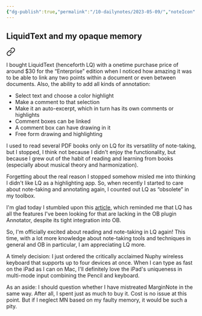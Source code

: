 ```yaml
---
{"dg-publish":true,"permalink":"/10-dailynotes/2023-05-09/","noteIcon":"2","created":"","updated":""}
---
```


## LiquidText and my opaque memory


<div class="transclusion internal-embed is-loaded"><a class="markdown-embed-link" href="/liquid-text/" aria-label="Open link"><svg xmlns="http://www.w3.org/2000/svg" width="24" height="24" viewBox="0 0 24 24" fill="none" stroke="currentColor" stroke-width="2" stroke-linecap="round" stroke-linejoin="round" class="svg-icon lucide-link"><path d="M10 13a5 5 0 0 0 7.54.54l3-3a5 5 0 0 0-7.07-7.07l-1.72 1.71"></path><path d="M14 11a5 5 0 0 0-7.54-.54l-3 3a5 5 0 0 0 7.07 7.07l1.71-1.71"></path></svg></a><div class="markdown-embed">




I bought LiquidText (henceforth LQ) with a onetime purchase price of around $30 for the “Enterprise” edition when I noticed how amazing it was to be able to link any two points within a document or even between documents. Also, the ability to add all kinds of annotation: 
- Select text and choose a color highlight
- Make a comment to that selection
- Make it an auto-excerpt, which in turn has its own comments or highlights 
- Comment boxes can be linked
- A comment box can have drawing in it
- Free form drawing and highlighting

I used to read several PDF books only on LQ for its versatility of note-taking, but I stopped, I think not because I didn't enjoy the functionality, but because I grew out of the habit of reading and learning from books (especially about musical theory and harmonization).

Forgetting about the real reason I stopped somehow misled me into thinking I didn't like LQ as a highlighting app. So, when recently I started to care about note-taking and annotating again, I counted out LQ as “obsolete” in my toolbox.

I'm glad today I stumbled upon this [article](https://leancrew.com/all-this/2020/05/highlighting-with-highlights-and-liquidtext/), which reminded me that LQ has all the features I've been looking for that are lacking in the OB plugin Annotator, despite its tight integration into OB.

So, I'm officially excited about reading and note-taking in LQ again! This time, with a lot more knowledge about note-taking tools and techniques in general and OB in particular, I am appreciating LQ more.

A timely decision: I just ordered the critically acclaimed Nuphy wireless keyboard that supports up to four devices at once. When I can type as fast on the iPad as I can on Mac, I'll definitely love the iPad's uniqueness in multi-mode input combining the Pencil and keyboard.

As an aside: I should question whether I have mistreated MarginNote in the same way. After all, I spent just as much to buy it. Cost is no issue at this point. But if I neglect MN based on my faulty memory, it would be such a pity.

</div></div>
